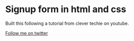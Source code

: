 # Signup form in html and css

Built this following a tutorial from clever techie on youtube. 

[Follow me on twitter](https://twitter.com/suborna00)